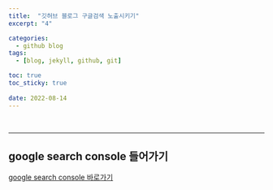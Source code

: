 ```yaml
---
title:  "깃허브 블로그 구글검색 노출시키기"
excerpt: "4"

categories:
  - github blog 
tags:
  - [blog, jekyll, github, git]

toc: true
toc_sticky: true
 
date: 2022-08-14
---
```

<br>

---
google search console 들어가기
---

[google search console 바로가기](https://search.google.com/search-console/about)